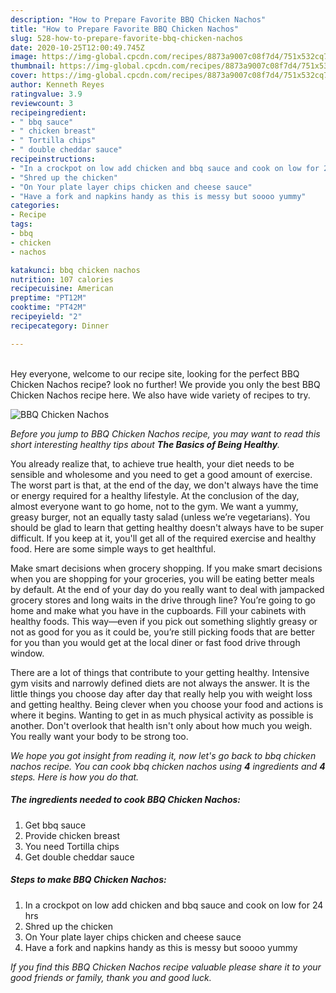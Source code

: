 ```yaml
---
description: "How to Prepare Favorite BBQ Chicken Nachos"
title: "How to Prepare Favorite BBQ Chicken Nachos"
slug: 528-how-to-prepare-favorite-bbq-chicken-nachos
date: 2020-10-25T12:00:49.745Z
image: https://img-global.cpcdn.com/recipes/8873a9007c08f7d4/751x532cq70/bbq-chicken-nachos-recipe-main-photo.jpg
thumbnail: https://img-global.cpcdn.com/recipes/8873a9007c08f7d4/751x532cq70/bbq-chicken-nachos-recipe-main-photo.jpg
cover: https://img-global.cpcdn.com/recipes/8873a9007c08f7d4/751x532cq70/bbq-chicken-nachos-recipe-main-photo.jpg
author: Kenneth Reyes
ratingvalue: 3.9
reviewcount: 3
recipeingredient:
- " bbq sauce"
- " chicken breast"
- " Tortilla chips"
- " double cheddar sauce"
recipeinstructions:
- "In a crockpot on low add chicken and bbq sauce and cook on low for 24 hrs"
- "Shred up the chicken"
- "On Your plate layer chips chicken and cheese sauce"
- "Have a fork and napkins handy as this is messy but soooo yummy"
categories:
- Recipe
tags:
- bbq
- chicken
- nachos

katakunci: bbq chicken nachos 
nutrition: 107 calories
recipecuisine: American
preptime: "PT12M"
cooktime: "PT42M"
recipeyield: "2"
recipecategory: Dinner

---
```

<br>
Hey everyone, welcome to our recipe site, looking for the perfect BBQ Chicken Nachos recipe? look no further! We provide you only the best BBQ Chicken Nachos recipe here. We also have wide variety of recipes to try.
<br>


![BBQ Chicken Nachos](https://img-global.cpcdn.com/recipes/8873a9007c08f7d4/751x532cq70/bbq-chicken-nachos-recipe-main-photo.jpg)

<i>Before you jump to BBQ Chicken Nachos recipe, you may want to read this short interesting healthy tips about <strong>The Basics of Being Healthy</strong>.</i>

You already realize that, to achieve true health, your diet needs to be sensible and wholesome and you need to get a good amount of exercise. The worst part is that, at the end of the day, we don't always have the time or energy required for a healthy lifestyle. At the conclusion of the day, almost everyone want to go home, not to the gym. We want a yummy, greasy burger, not an equally tasty salad (unless we’re vegetarians). You should be glad to learn that getting healthy doesn't always have to be super difficult. If you keep at it, you'll get all of the required exercise and healthy food. Here are some simple ways to get healthful.

Make smart decisions when grocery shopping. If you make smart decisions when you are shopping for your groceries, you will be eating better meals by default. At the end of your day do you really want to deal with jampacked grocery stores and long waits in the drive through line? You’re going to go home and make what you have in the cupboards. Fill your cabinets with healthy foods. This way—even if you pick out something slightly greasy or not as good for you as it could be, you’re still picking foods that are better for you than you would get at the local diner or fast food drive through window.

There are a lot of things that contribute to your getting healthy. Intensive gym visits and narrowly defined diets are not always the answer. It is the little things you choose day after day that really help you with weight loss and getting healthy. Being clever when you choose your food and actions is where it begins. Wanting to get in as much physical activity as possible is another. Don't overlook that health isn't only about how much you weigh. You really want your body to be strong too. 


<i>We hope you got insight from reading it, now let's go back to bbq chicken nachos recipe. You can cook bbq chicken nachos using <strong>4</strong> ingredients and <strong>4</strong> steps. Here is how you do that.
</i>

##### The ingredients needed to cook BBQ Chicken Nachos:

1. Get  bbq sauce
1. Provide  chicken breast
1. You need  Tortilla chips
1. Get  double cheddar sauce


##### Steps to make BBQ Chicken Nachos:

1. In a crockpot on low add chicken and bbq sauce and cook on low for 24 hrs
1. Shred up the chicken
1. On Your plate layer chips chicken and cheese sauce
1. Have a fork and napkins handy as this is messy but soooo yummy


<i>If you find this BBQ Chicken Nachos recipe valuable please share it to your good friends or family, thank you and good luck.</i>
